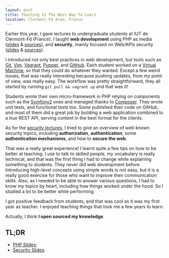 ```yaml
---
layout: post
title: Teaching Is The Best Way To Learn
location: Clermont-Fd Area, France
---
```


Earlier this year, I gave lectures to undergraduate students at IUT de
Clermont-Fd (France). I taught **web development** using PHP as media
([slides](http://edu.williamdurand.fr/php-slides/) &
[sources](https://github.com/willdurand-edu/php-slides)), and **security**, mainly
focused on Web/APIs security
([slides](http://edu.williamdurand.fr/security-slides/)
& [sources](https://github.com/willdurand-edu/security-slides)).

I introduced not only best practices in web development, but tools such as
[Git](http://git-scm.com), [Vim](http://www.vim.org/),
[Vagrant](http://vagrantup.com),
[Puppet](http://puppetlabs.com), and [GitHub](http://github.com).
Each student worked on a [Virtual Machine](http://github.com/willdurand-edu/php-vm),
so that they could do whatever they wanted. Except a few weird issues, that was
really interesting because pushing updates, from my point of view, was really
easy. The workflow was pretty straightforward, they all started by running
`git pull && vagrant up` and that was it!

Students wrote their own micro-framework in PHP relying on components such as
the [Symfony2](http://symfony.com) ones and managed thanks to
[Composer](http://getcomposer.org). They wrote unit tests, and functional tests
too. Some published their code on GitHub, and most of them did a great job by
building a web application combined to a _true_ REST API, serving content in the
best format for the clients.

As for the [security lectures](http://edu.williamdurand.fr/security-slides/),
I tried to give an overview of well-known security topics, including
**authorization**, **authentication**, some **authentication mechanisms**, and
how to **secure the web**.

That was a really great experience! I learnt quite a few tips on how to be better
at teaching. I use to talk to skilled people, my vocabulary is really technical,
and that was the first thing I had to change while explaining something to
students. They never did web development before. Introducing high-level
concepts using simple words is not easy, but it is a really good exercise for
those who want to improve their communication skills.
Also, as I needed to be able to answer various questions, I had to know my
topics by heart, including how things worked under the hood. So I studied a lot
to be better while performing.

I got positive feedback from students, and that was cool as it was my first year
as teacher. I enjoyed teaching things that took me a few years to learn.

Actually, I think **I open sourced my knowledge**.

## TL;DR

- [PHP Slides](http://edu.williamdurand.fr/php-slides/);
- [Security Slides](http://edu.williamdurand.fr/security-slides/).
